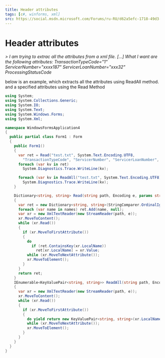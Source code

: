 ```yaml
---
title: Header attributes
tags: [c#, winforms, xml]
src: https://social.msdn.microsoft.com/Forums/ru-RU/d62a5efc-1718-49d3-a6e7-6b82c55512a5/header-attributes?forum=xmlandnetfx
---
```

# Header attributes
*> I am trying to extrac all the attributes from a xml file. [...] What I want are the following attributes: TransactionTypeCode="1" ServicerNumber="xxxx187" ServicerLoanNumber="xxx32" ProcessingStatusCode*

below is an example, which extracts all the attributes using ReadAll method.
 and a specified attributes using the Read Method
```c#
using System;
using System.Collections.Generic;
using System.IO;
using System.Text;
using System.Windows.Forms;
using System.Xml;

namespace WindowsFormsApplication4
{
  public partial class Form1 : Form
  {
    public Form1()
    {
      var ret = Read("test.txt", System.Text.Encoding.UTF8,
        "TransactionTypeCode", "ServicerNumber", "ServicerLoanNumber", "ProcessingStatusCode");
      foreach (var kv in ret)
        System.Diagnostics.Trace.WriteLine(kv);

      foreach (var kv in ReadAll("test.txt", System.Text.Encoding.UTF8))
        System.Diagnostics.Trace.WriteLine(kv);
    }

    Dictionary<string, string> Read(string path, Encoding e, params string[] names)
    {
      var ret = new Dictionary<string, string>(StringComparer.OrdinalIgnoreCase);
      foreach (var name in names) ret.Add(name, null);
      var xr = new XmlTextReader(new StreamReader(path, e));
      xr.MoveToContent();
      while (xr.Read())
      {
        if (xr.MoveToFirstAttribute())
        {
          do
            if (ret.ContainsKey(xr.LocalName))
              ret[xr.LocalName] = xr.Value;
          while (xr.MoveToNextAttribute());
          xr.MoveToElement();
        }
      }
      return ret;
    }
    IEnumerable<KeyValuePair<string, string>> ReadAll(string path, Encoding e)
    {
      var xr = new XmlTextReader(new StreamReader(path, e));
      xr.MoveToContent();
      while (xr.Read())
      {
        if (xr.MoveToFirstAttribute())
        {
          do yield return new KeyValuePair<string, string>(xr.LocalName, xr.Value);
          while (xr.MoveToNextAttribute());
          xr.MoveToElement();
        }
      }
    }
  }
}
```